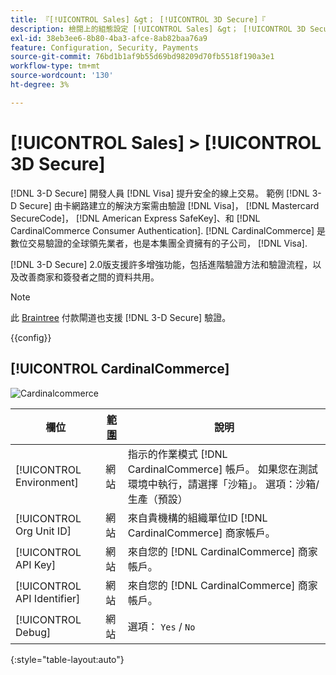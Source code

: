 ```yaml
---
title: 『[!UICONTROL Sales] &gt； [!UICONTROL 3D Secure]『
description: 檢閱上的組態設定 [!UICONTROL Sales] &gt； [!UICONTROL 3D Secure] 商務管理員頁面。
exl-id: 38eb3ee6-8b80-4ba3-afce-8ab82baa76a9
feature: Configuration, Security, Payments
source-git-commit: 76bd1b1af9b55d69bd98209d70fb5518f190a3e1
workflow-type: tm+mt
source-wordcount: '130'
ht-degree: 3%

---
```


# [!UICONTROL Sales] > [!UICONTROL 3D Secure]

[!DNL 3-D Secure] 開發人員 [!DNL Visa] 提升安全的線上交易。 範例 [!DNL 3-D Secure] 由卡網路建立的解決方案需由驗證 [!DNL Visa]， [!DNL Mastercard SecureCode]， [!DNL American Express SafeKey]、和 [!DNL CardinalCommerce Consumer Authentication]. [!DNL CardinalCommerce] 是數位交易驗證的全球領先業者，也是本集團全資擁有的子公司， [!DNL Visa].

[!DNL 3-D Secure] 2.0版支援許多增強功能，包括進階驗證方法和驗證流程，以及改善商家和簽發者之間的資料共用。

>[!NOTE]
>
>此 [Braintree](../../stores-purchase/braintree.md) 付款閘道也支援 [!DNL 3-D Secure] 驗證。

{{config}}

## [!UICONTROL CardinalCommerce]

![Cardinalcommerce](./assets/3d-secure-cardinalcommerce.png)<!-- zoom -->

| 欄位 | [範圍](../../getting-started/websites-stores-views.md#scope-settings) | 說明 |
|--- |--- |--- |
| [!UICONTROL Environment] | 網站 | 指示的作業模式 [!DNL CardinalCommerce] 帳戶。 如果您在測試環境中執行，請選擇「沙箱」。 選項：沙箱/生產（預設） |
| [!UICONTROL Org Unit ID] | 網站 | 來自貴機構的組織單位ID [!DNL CardinalCommerce] 商家帳戶。 |
| [!UICONTROL API Key] | 網站 | 來自您的 [!DNL CardinalCommerce] 商家帳戶。 |
| [!UICONTROL API Identifier] | 網站 | 來自您的 [!DNL CardinalCommerce] 商家帳戶。 |
| [!UICONTROL Debug] | 網站 | 選項： `Yes` / `No` |

{:style=&quot;table-layout:auto&quot;}
